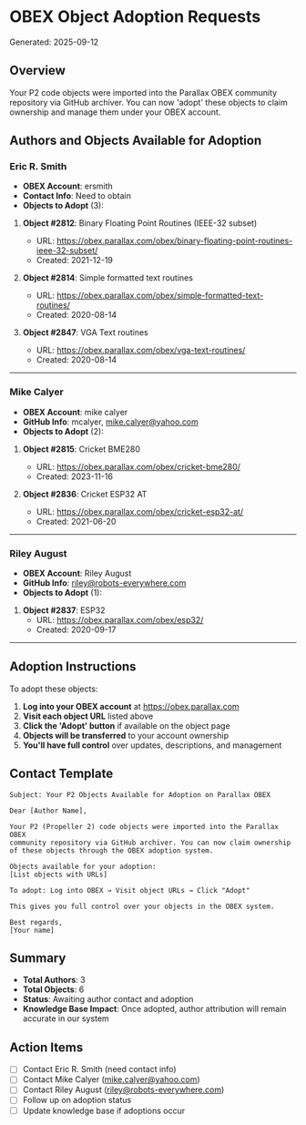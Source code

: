 # OBEX Object Adoption Requests

Generated: 2025-09-12

## Overview

Your P2 code objects were imported into the Parallax OBEX community repository via GitHub archiver. You can now 'adopt' these objects to claim ownership and manage them under your OBEX account.

## Authors and Objects Available for Adoption

### **Eric R. Smith** 
- **OBEX Account**: ersmith
- **Contact Info**: Need to obtain
- **Objects to Adopt** (3):

1. **Object #2812**: Binary Floating Point Routines (IEEE-32 subset)
   - URL: https://obex.parallax.com/obex/binary-floating-point-routines-ieee-32-subset/
   - Created: 2021-12-19
   
2. **Object #2814**: Simple formatted text routines
   - URL: https://obex.parallax.com/obex/simple-formatted-text-routines/
   - Created: 2020-08-14
   
3. **Object #2847**: VGA Text routines
   - URL: https://obex.parallax.com/obex/vga-text-routines/
   - Created: 2020-08-14

---

### **Mike Calyer**
- **OBEX Account**: mike calyer
- **GitHub Info**: mcalyer, mike.calyer@yahoo.com
- **Objects to Adopt** (2):

1. **Object #2815**: Cricket BME280
   - URL: https://obex.parallax.com/obex/cricket-bme280/
   - Created: 2023-11-16
   
2. **Object #2836**: Cricket ESP32 AT
   - URL: https://obex.parallax.com/obex/cricket-esp32-at/
   - Created: 2021-06-20

---

### **Riley August**
- **OBEX Account**: Riley August
- **GitHub Info**: riley@robots-everywhere.com
- **Objects to Adopt** (1):

1. **Object #2837**: ESP32
   - URL: https://obex.parallax.com/obex/esp32/
   - Created: 2020-09-17

---

## Adoption Instructions

To adopt these objects:

1. **Log into your OBEX account** at https://obex.parallax.com
2. **Visit each object URL** listed above
3. **Click the 'Adopt' button** if available on the object page
4. **Objects will be transferred** to your account ownership
5. **You'll have full control** over updates, descriptions, and management

## Contact Template

```
Subject: Your P2 Objects Available for Adoption on Parallax OBEX

Dear [Author Name],

Your P2 (Propeller 2) code objects were imported into the Parallax OBEX 
community repository via GitHub archiver. You can now claim ownership 
of these objects through the OBEX adoption system.

Objects available for your adoption:
[List objects with URLs]

To adopt: Log into OBEX → Visit object URLs → Click "Adopt"

This gives you full control over your objects in the OBEX system.

Best regards,
[Your name]
```

## Summary

- **Total Authors**: 3
- **Total Objects**: 6 
- **Status**: Awaiting author contact and adoption
- **Knowledge Base Impact**: Once adopted, author attribution will remain accurate in our system

## Action Items

- [ ] Contact Eric R. Smith (need contact info)
- [ ] Contact Mike Calyer (mike.calyer@yahoo.com)
- [ ] Contact Riley August (riley@robots-everywhere.com)  
- [ ] Follow up on adoption status
- [ ] Update knowledge base if adoptions occur
